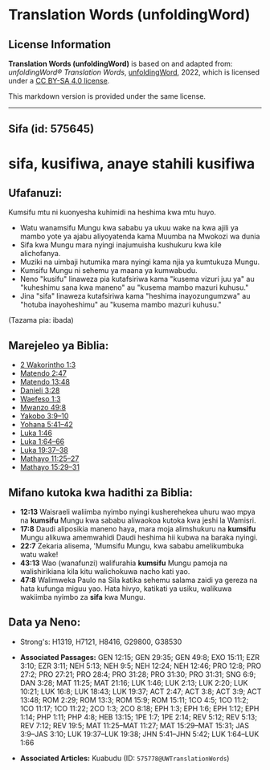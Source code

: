 # Translation Words (unfoldingWord)

## License Information

**Translation Words (unfoldingWord)** is based on and adapted from: _unfoldingWord® Translation Words_, [unfoldingWord](https://unfoldingword.org/utw), 2022, which is licensed under a [CC BY-SA 4.0 license](https://creativecommons.org/licenses/by-sa/4.0/legalcode.en).

This markdown version is provided under the same license.



--------------------------------

## Sifa (id: 575645)

sifa, **kusifiwa**, **anaye stahili kusifiwa**
==============================================

Ufafanuzi:
----------

Kumsifu mtu ni kuonyesha kuhimidi na heshima kwa mtu huyo.

* Watu wanamsifu Mungu kwa sababu ya ukuu wake na kwa ajili ya mambo yote ya ajabu aliyoyatenda kama Muumba na Mwokozi wa dunia
* Sifa kwa Mungu mara nyingi inajumuisha kushukuru kwa kile alichofanya.
* Muziki na uimbaji hutumika mara nyingi kama njia ya kumtukuza Mungu.
* Kumsifu Mungu ni sehemu ya maana ya kumwabudu.
* Neno "kusifu" linaweza pia kutafsiriwa kama "kusema vizuri juu ya" au "kuheshimu sana kwa maneno" au "kusema mambo mazuri kuhusu."
* Jina "sifa" linaweza kutafsiriwa kama "heshima inayozungumzwa" au "hotuba inayoheshimu" au "kusema mambo mazuri kuhusu."

(Tazama pia: ibada)

Marejeleo ya Biblia:
--------------------

* [2 Wakorintho 1:3](https://ref.ly/2Cor1:3)
* [Matendo 2:47](https://ref.ly/Acts2:47)
* [Matendo 13:48](https://ref.ly/Acts13:48)
* [Danieli 3:28](https://ref.ly/Dan3:28)
* [Waefeso 1:3](https://ref.ly/Eph1:3)
* [Mwanzo 49:8](https://ref.ly/Gen49:8)
* [Yakobo 3:9–10](https://ref.ly/Jas3:9-Jas3:10)
* [Yohana 5:41–42](https://ref.ly/John5:41-John5:42)
* [Luka 1:46](https://ref.ly/Luke1:46)
* [Luka 1:64–66](https://ref.ly/Luke1:64-Luke1:66)
* [Luka 19:37–38](https://ref.ly/Luke19:37-Luke19:38)
* [Mathayo 11:25–27](https://ref.ly/Matt11:25-Matt11:27)
* [Mathayo 15:29–31](https://ref.ly/Matt15:29-Matt15:31)

Mifano kutoka kwa hadithi za Biblia:
------------------------------------

* **12:13** Waisraeli waliimba nyimbo nyingi kusherehekea uhuru wao mpya na **kumsifu** Mungu kwa sababu aliwaokoa kutoka kwa jeshi la Wamisri.
* **17:8** Daudi aliposikia maneno haya, mara moja alimshukuru na **kumsifu** Mungu alikuwa amemwahidi Daudi heshima hii kubwa na baraka nyingi.
* **22:7** Zekaria alisema, 'Mumsifu Mungu, kwa sababu amelikumbuka watu wake!
* **43:13** Wao (wanafunzi) walifurahia **kumsifu** Mungu pamoja na walishirikiana kila kitu walichokuwa nacho kati yao.
* **47:8** Walimweka Paulo na Sila katika sehemu salama zaidi ya gereza na hata kufunga miguu yao. Hata hivyo, katikati ya usiku, walikuwa wakiimba nyimbo za **sifa** kwa Mungu.

Data ya Neno:
-------------

* Strong's: H1319, H7121, H8416, G29800, G38530

* **Associated Passages:** GEN 12:15; GEN 29:35; GEN 49:8; EXO 15:11; EZR 3:10; EZR 3:11; NEH 5:13; NEH 9:5; NEH 12:24; NEH 12:46; PRO 12:8; PRO 27:2; PRO 27:21; PRO 28:4; PRO 31:28; PRO 31:30; PRO 31:31; SNG 6:9; DAN 3:28; MAT 11:25; MAT 21:16; LUK 1:46; LUK 2:13; LUK 2:20; LUK 10:21; LUK 16:8; LUK 18:43; LUK 19:37; ACT 2:47; ACT 3:8; ACT 3:9; ACT 13:48; ROM 2:29; ROM 13:3; ROM 15:9; ROM 15:11; 1CO 4:5; 1CO 11:2; 1CO 11:17; 1CO 11:22; 2CO 1:3; 2CO 8:18; EPH 1:3; EPH 1:6; EPH 1:12; EPH 1:14; PHP 1:11; PHP 4:8; HEB 13:15; 1PE 1:7; 1PE 2:14; REV 5:12; REV 5:13; REV 7:12; REV 19:5; MAT 11:25–MAT 11:27; MAT 15:29–MAT 15:31; JAS 3:9–JAS 3:10; LUK 19:37–LUK 19:38; JHN 5:41–JHN 5:42; LUK 1:64–LUK 1:66
* **Associated Articles:** Kuabudu (ID: `575778@UWTranslationWords`)

